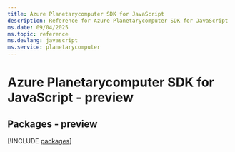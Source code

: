 ```yaml
---
title: Azure Planetarycomputer SDK for JavaScript
description: Reference for Azure Planetarycomputer SDK for JavaScript
ms.date: 09/04/2025
ms.topic: reference
ms.devlang: javascript
ms.service: planetarycomputer
---
```

# Azure Planetarycomputer SDK for JavaScript - preview
## Packages - preview
[!INCLUDE [packages](planetarycomputer-index.md)]